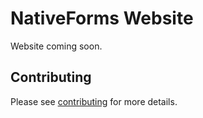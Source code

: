 # NativeForms Website

Website coming soon.

## Contributing

Please see [contributing](CONTRIBUTING.md) for more details.